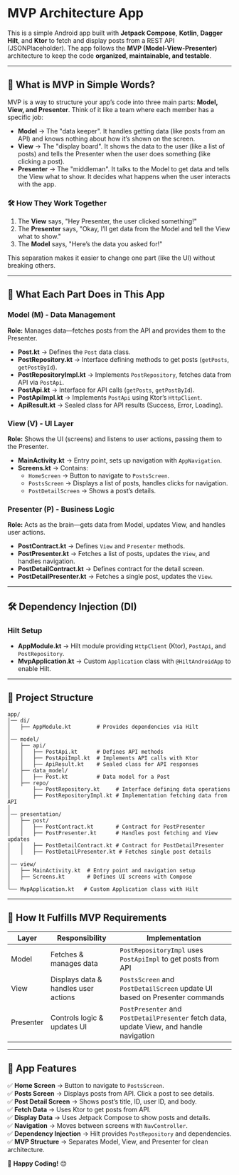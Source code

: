 # MVP Architecture App

This is a simple Android app built with **Jetpack Compose**, **Kotlin**, **Dagger Hilt**, and **Ktor** to fetch and display posts from a REST API (JSONPlaceholder). The app follows the **MVP (Model-View-Presenter)** architecture to keep the code **organized, maintainable, and testable**.

---

## 📌 What is MVP in Simple Words?
MVP is a way to structure your app’s code into three main parts: **Model, View, and Presenter**. Think of it like a team where each member has a specific job:

- **Model** → The "data keeper". It handles getting data (like posts from an API) and knows nothing about how it’s shown on the screen.
- **View** → The "display board". It shows the data to the user (like a list of posts) and tells the Presenter when the user does something (like clicking a post).
- **Presenter** → The "middleman". It talks to the Model to get data and tells the View what to show. It decides what happens when the user interacts with the app.

### 🛠️ How They Work Together
1. The **View** says, "Hey Presenter, the user clicked something!"
2. The **Presenter** says, "Okay, I’ll get data from the Model and tell the View what to show."
3. The **Model** says, "Here’s the data you asked for!"

This separation makes it easier to change one part (like the UI) without breaking others.

---

## 🔧 What Each Part Does in This App

### **Model (M) - Data Management**
**Role:** Manages data—fetches posts from the API and provides them to the Presenter.
- **Post.kt** → Defines the `Post` data class.
- **PostRepository.kt** → Interface defining methods to get posts (`getPosts`, `getPostById`).
- **PostRepositoryImpl.kt** → Implements `PostRepository`, fetches data from API via `PostApi`.
- **PostApi.kt** → Interface for API calls (`getPosts`, `getPostById`).
- **PostApiImpl.kt** → Implements `PostApi` using Ktor’s `HttpClient`.
- **ApiResult.kt** → Sealed class for API results (Success, Error, Loading).

### **View (V) - UI Layer**
**Role:** Shows the UI (screens) and listens to user actions, passing them to the Presenter.
- **MainActivity.kt** → Entry point, sets up navigation with `AppNavigation`.
- **Screens.kt** → Contains:
    - `HomeScreen` → Button to navigate to `PostsScreen`.
    - `PostsScreen` → Displays a list of posts, handles clicks for navigation.
    - `PostDetailScreen` → Shows a post’s details.

### **Presenter (P) - Business Logic**
**Role:** Acts as the brain—gets data from Model, updates View, and handles user actions.
- **PostContract.kt** → Defines `View` and `Presenter` methods.
- **PostPresenter.kt** → Fetches a list of posts, updates the `View`, and handles navigation.
- **PostDetailContract.kt** → Defines contract for the detail screen.
- **PostDetailPresenter.kt** → Fetches a single post, updates the `View`.

---

## 🛠 Dependency Injection (DI)

### **Hilt Setup**
- **AppModule.kt** → Hilt module providing `HttpClient` (Ktor), `PostApi`, and `PostRepository`.
- **MvpApplication.kt** → Custom `Application` class with `@HiltAndroidApp` to enable Hilt.

---

## 📂 Project Structure
```
app/
│── di/
│   ├── AppModule.kt        # Provides dependencies via Hilt
│
│── model/
│   ├── api/
│   │   ├── PostApi.kt      # Defines API methods
│   │   ├── PostApiImpl.kt  # Implements API calls with Ktor
│   │   ├── ApiResult.kt    # Sealed class for API responses
│   ├── data_model/
│   │   ├── Post.kt         # Data model for a Post
│   ├── repo/
│       ├── PostRepository.kt     # Interface defining data operations
│       ├── PostRepositoryImpl.kt # Implementation fetching data from API
│
│── presentation/
│   ├── post/
│   │   ├── PostContract.kt       # Contract for PostPresenter
│   │   ├── PostPresenter.kt      # Handles post fetching and View updates
│   │   ├── PostDetailContract.kt # Contract for PostDetailPresenter
│   │   ├── PostDetailPresenter.kt # Fetches single post details
│
│── view/
│   ├── MainActivity.kt  # Entry point and navigation setup
│   ├── Screens.kt       # Defines UI screens with Compose
│
└── MvpApplication.kt   # Custom Application class with Hilt
```

---

## 🚀 How It Fulfills MVP Requirements

| Layer  | Responsibility | Implementation |
|--------|--------------|----------------|
| Model  | Fetches & manages data | `PostRepositoryImpl` uses `PostApiImpl` to get posts from API |
| View   | Displays data & handles user actions | `PostsScreen` and `PostDetailScreen` update UI based on Presenter commands |
| Presenter | Controls logic & updates UI | `PostPresenter` and `PostDetailPresenter` fetch data, update View, and handle navigation |

---

## 🎯 App Features
✅ **Home Screen** → Button to navigate to `PostsScreen`.<br>
✅ **Posts Screen** → Displays posts from API. Click a post to see details.<br>
✅ **Post Detail Screen** → Shows post’s title, ID, user ID, and body.<br>
✅ **Fetch Data** → Uses Ktor to get posts from API.<br>
✅ **Display Data** → Uses Jetpack Compose to show posts and details.<br>
✅ **Navigation** → Moves between screens with `NavController`.<br>
✅ **Dependency Injection** → Hilt provides `PostRepository` and dependencies.<br>
✅ **MVP Structure** → Separates Model, View, and Presenter for clean architecture.<br>




🚀 **Happy Coding!** 😊

